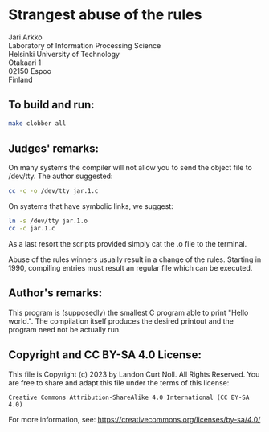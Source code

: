 # Strangest abuse of the rules

Jari Arkko  
Laboratory of Information Processing Science  
Helsinki University of Technology  
Otakaari 1  
02150 Espoo  
Finland  

## To build and run:

```sh
make clobber all
```

## Judges' remarks:

On many systems the compiler will not allow you to send the object file to
/dev/tty.  The author suggested:

```sh
cc -c -o /dev/tty jar.1.c
```

On systems that have symbolic links, we suggest:

```sh
ln -s /dev/tty jar.1.o
cc -c jar.1.c
```

As a last resort the scripts provided simply cat the .o file to the terminal.

Abuse of the rules winners usually result in a change of the rules.  Starting in
1990, compiling entries must result an regular file which can be executed.

## Author's remarks:

This program is (supposedly) the smallest C program able to print "Hello
world.". The compilation itself produces the desired printout and the program
need not be actually run.

## Copyright and CC BY-SA 4.0 License:

This file is Copyright (c) 2023 by Landon Curt Noll.  All Rights Reserved.
You are free to share and adapt this file under the terms of this license:

    Creative Commons Attribution-ShareAlike 4.0 International (CC BY-SA 4.0)

For more information, see: https://creativecommons.org/licenses/by-sa/4.0/
